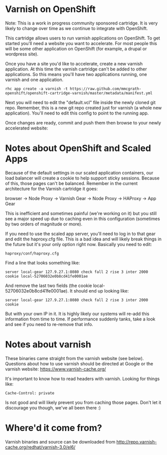 Varnish on OpenShift
====================

Note: This is a work in progress community sponsored cartridge.  It is very
likely to change over time as we continue to integrate with OpenShift.

This cartridge allows users to run varnish applications on OpenShift.  To get
started you'll need a website you want to accelerate.  For most people this
will be some other application on OpenShift (for example, a drupal or wordpress
site).

Once you have a site you'd like to accelerate, create a new varnish
application.  At this time the varnish cartridge can't be added to other
applications.  So this means you'll have two applications running, one varnish
and one application.

    rhc app create -a varnish -t https://raw.github.com/mmcgrath-openshift/openshift-cartridge-varnish/master/metadata/manifest.yml

Next you will need to edit the "default.vcl" file inside the newly cloned git
repo.  Remember, this is a new git repo created just for varnish (a whole new
application).  You'll need to edit this config to point to the running app.


Once changes are ready, commit and push them then browse to your newly accelerated website:


Notes about OpenShift and Scaled Apps
=====================================
Because of the default settings in our scaled application containers, our
load balancer will create a cookie to help support sticky sessions.  Because
of this, those pages can't be balanced.  Remember in the current architecture
for the Varnish cartridge it goes:

browser -> Node Proxy -> Varnish Gear -> Node Proxy -> HAProxy -> App Gear

This is inefficient and sometimes painful (we're working on it) but you still
see a major speed up due to caching even in this configuration (sometimes by
two orders of magnitude or more).

If you need to use the scaled app server, you'll need to log in to that gear
and edit the haproxy.cfg file.  This is a bad idea and will likely break things
in the future but it's your only option right now.  Basically you need
to edit:

    haproxy/conf/haproxy.cfg

Find a line that looks something like:

    server local-gear 127.9.27.1:8080 check fall 2 rise 3 inter 2000 cookie local-52706032e0b8cd41fe0001ae

And remove the last two fields (the cookie local-52706032e0b8cd41fe0001ae).  It
should end up looking like:

    server local-gear 127.9.27.1:8080 check fall 2 rise 3 inter 2000 cookie

But with your own IP in it.  It is highly likely our systems will re-add this
information from time to time.  If performance suddenly tanks, take a look and
see if you need to re-remove that info.


Notes about varnish
===================

These binaries came straight from the varnish website (see below).  Questions
about how to use varnish should be directed at Google or the varnish website:
https://www.varnish-cache.org/

It's important to know how to read headers with varnish.  Looking for things
like:

    Cache-Control: private

Is not good and will likely prevent you from caching those pages.  Don't let
it discourage you though, we've all been there :)


Where'd it come from?
=====================

Varnish binaries and source can be downloaded from
http://repo.varnish-cache.org/redhat/varnish-3.0/el6/
